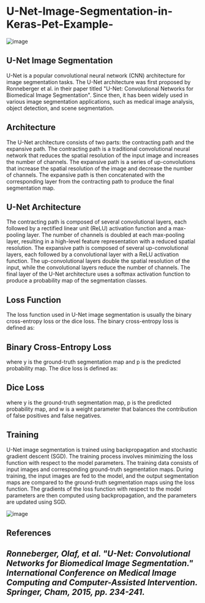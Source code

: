 # U-Net-Image-Segmentation-in-Keras-Pet-Example-

![image](https://user-images.githubusercontent.com/71633926/235498107-6d05c260-51b8-48e7-9fd2-7bcd794f1c6f.png)

<h2>U-Net Image Segmentation</h2>
U-Net is a popular convolutional neural network (CNN) architecture for image segmentation tasks. The U-Net architecture was first proposed by Ronneberger et al. in their paper titled "U-Net: Convolutional Networks for Biomedical Image Segmentation". Since then, it has been widely used in various image segmentation applications, such as medical image analysis, object detection, and scene segmentation.

<h2>Architecture</h2>
The U-Net architecture consists of two parts: the contracting path and the expansive path. The contracting path is a traditional convolutional neural network that reduces the spatial resolution of the input image and increases the number of channels. The expansive path is a series of up-convolutions that increase the spatial resolution of the image and decrease the number of channels. The expansive path is then concatenated with the corresponding layer from the contracting path to produce the final segmentation map.

<h2>U-Net Architecture</h2>

The contracting path is composed of several convolutional layers, each followed by a rectified linear unit (ReLU) activation function and a max-pooling layer. The number of channels is doubled at each max-pooling layer, resulting in a high-level feature representation with a reduced spatial resolution. The expansive path is composed of several up-convolutional layers, each followed by a convolutional layer with a ReLU activation function. The up-convolutional layers double the spatial resolution of the input, while the convolutional layers reduce the number of channels. The final layer of the U-Net architecture uses a softmax activation function to produce a probability map of the segmentation classes.

<h2>Loss Function</h2>
The loss function used in U-Net image segmentation is usually the binary cross-entropy loss or the dice loss. The binary cross-entropy loss is defined as:

<h2>Binary Cross-Entropy Loss</h2>

where y is the ground-truth segmentation map and p is the predicted probability map. The dice loss is defined as:

<h2>Dice Loss</h2>

where y is the ground-truth segmentation map, p is the predicted probability map, and w is a weight parameter that balances the contribution of false positives and false negatives.

<h2>Training</h2>
U-Net image segmentation is trained using backpropagation and stochastic gradient descent (SGD). The training process involves minimizing the loss function with respect to the model parameters. The training data consists of input images and corresponding ground-truth segmentation maps. During training, the input images are fed to the model, and the output segmentation maps are compared to the ground-truth segmentation maps using the loss function. The gradients of the loss function with respect to the model parameters are then computed using backpropagation, and the parameters are updated using SGD.

![image](https://user-images.githubusercontent.com/71633926/235498266-319442be-c1f7-4270-bee3-615b3c7f4a18.png)



<h2>References<h2>
<i>
Ronneberger, Olaf, et al. "U-Net: Convolutional Networks for Biomedical Image Segmentation." International Conference on Medical Image Computing and Computer-Assisted Intervention. Springer, Cham, 2015, pp. 234-241.</i>


